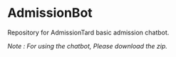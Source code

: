 # AdmissionBot
Repository for AdmissionTard basic admission chatbot.

*Note : For using the chatbot, Please download the zip.*

